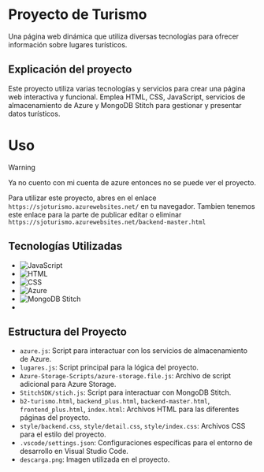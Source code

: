 # Proyecto de Turismo
Una página web dinámica que utiliza diversas tecnologías para ofrecer información sobre lugares turísticos.

## Explicación del proyecto
Este proyecto utiliza varias tecnologías y servicios para crear una página web interactiva y funcional. Emplea HTML, CSS, JavaScript, servicios de almacenamiento de Azure y MongoDB Stitch para gestionar y presentar datos turísticos.

# Uso
> [!warning]
> Ya no cuento con mi cuenta de azure entonces no se puede ver el proyecto.

Para utilizar este proyecto, abres en el enlace `https://sjoturismo.azurewebsites.net/` en tu navegador.
Tambien tenemos este enlace para la parte de publicar editar o eliminar `https://sjoturismo.azurewebsites.net/backend-master.html`

## Tecnologías Utilizadas

- ![JavaScript](https://shields.io/badge/JavaScript-F7DF1E?logo=JavaScript&logoColor=000&style=flat-square)
- ![HTML](https://img.shields.io/badge/HTML-E34F26?logo=html5&logoColor=fff&style=flat-square)
- ![CSS](https://img.shields.io/badge/CSS-1572B6?logo=css3&logoColor=fff&style=flat-square)
- ![Azure](https://img.shields.io/badge/Azure-0078D4?logo=microsoft-azure&logoColor=fff&style=flat-square)
- ![MongoDB Stitch](https://img.shields.io/badge/MongoDB_Stitch-47A248?logo=mongodb&logoColor=fff&style=flat-square)
- 
## Estructura del Proyecto

- `azure.js`: Script para interactuar con los servicios de almacenamiento de Azure.
- `lugares.js`: Script principal para la lógica del proyecto.
- `Azure-Storage-Scripts/azure-storage.file.js`: Archivo de script adicional para Azure Storage.
- `StitchSDK/stich.js`: Script para interactuar con MongoDB Stitch.
- `b2-turismo.html`, `backend_plus.html`, `backend-master.html`, `frontend_plus.html`, `index.html`: Archivos HTML para las diferentes páginas del proyecto.
- `style/backend.css`, `style/detail.css`, `style/index.css`: Archivos CSS para el estilo del proyecto.
- `.vscode/settings.json`: Configuraciones específicas para el entorno de desarrollo en Visual Studio Code.
- `descarga.png`: Imagen utilizada en el proyecto.

